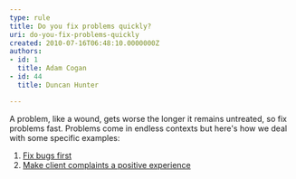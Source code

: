 ```yaml
---
type: rule
title: Do you fix problems quickly?
uri: do-you-fix-problems-quickly
created: 2010-07-16T06:48:10.0000000Z
authors:
- id: 1
  title: Adam Cogan
- id: 44
  title: Duncan Hunter

---
```



A problem, like a wound, gets worse the longer it remains untreated, so fix problems fast. Problems come in endless contexts but here's how we deal with some specific examples:

1. [Fix bugs first](http&#58;//www.ssw.com.au/ssw/Standards/Rules/RulestoSuccessfulProjects.aspx#FixBugs)
2. [Make client complaints a positive experience](http&#58;//www.ssw.com.au/ssw/Standards/Rules/RulesToBetterInboundCalls.aspx#MakeComplaintsPositive)


